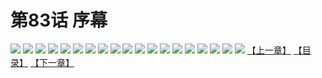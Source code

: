 # 第83话 序幕
![](https://s1.baozimh.com/scomic/sanyanxiaotianlu-samanhua/0/82-8qzy/1.jpg)
![](https://s1.baozimh.com/scomic/sanyanxiaotianlu-samanhua/0/82-8qzy/2.jpg)
![](https://s1.baozimh.com/scomic/sanyanxiaotianlu-samanhua/0/82-8qzy/3.jpg)
![](https://s1.baozimh.com/scomic/sanyanxiaotianlu-samanhua/0/82-8qzy/4.jpg)
![](https://s1.baozimh.com/scomic/sanyanxiaotianlu-samanhua/0/82-8qzy/5.jpg)
![](https://s1.baozimh.com/scomic/sanyanxiaotianlu-samanhua/0/82-8qzy/6.jpg)
![](https://s1.baozimh.com/scomic/sanyanxiaotianlu-samanhua/0/82-8qzy/7.jpg)
![](https://s1.baozimh.com/scomic/sanyanxiaotianlu-samanhua/0/82-8qzy/8.jpg)
![](https://s1.baozimh.com/scomic/sanyanxiaotianlu-samanhua/0/82-8qzy/9.jpg)
![](https://s1.baozimh.com/scomic/sanyanxiaotianlu-samanhua/0/82-8qzy/10.jpg)
![](https://s1.baozimh.com/scomic/sanyanxiaotianlu-samanhua/0/82-8qzy/11.jpg)
![](https://s1.baozimh.com/scomic/sanyanxiaotianlu-samanhua/0/82-8qzy/12.jpg)
![](https://s1.baozimh.com/scomic/sanyanxiaotianlu-samanhua/0/82-8qzy/13.jpg)
![](https://s1.baozimh.com/scomic/sanyanxiaotianlu-samanhua/0/82-8qzy/14.jpg)
![](https://s1.baozimh.com/scomic/sanyanxiaotianlu-samanhua/0/82-8qzy/15.jpg)
![](https://s1.baozimh.com/scomic/sanyanxiaotianlu-samanhua/0/82-8qzy/16.jpg)
![](https://s1.baozimh.com/scomic/sanyanxiaotianlu-samanhua/0/82-8qzy/17.jpg)
![](https://s1.baozimh.com/scomic/sanyanxiaotianlu-samanhua/0/82-8qzy/18.jpg)
![](https://s1.baozimh.com/scomic/sanyanxiaotianlu-samanhua/0/82-8qzy/19.jpg)
[【上一章】](./82.md)
[【目录】](./README.md)
[【下一章】](./84.md)
